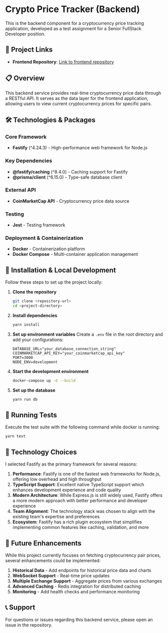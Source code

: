 # Crypto Price Tracker (Backend)

This is the backend component for a cryptocurrency price tracking application, developed as a test assignment for a Senior FullStack Developer position.

## 🔗 Project Links
- **Frontend Repository**: [Link to frontend repository](https://github.com/your-username/frontend-repo-name)

## 📋 Overview

This backend service provides real-time cryptocurrency price data through a RESTful API. It serves as the data layer for the frontend application, allowing users to view current cryptocurrency prices for specific pairs.

## 🛠️ Technologies & Packages

### Core Framework
- **Fastify** (^4.24.3) - High-performance web framework for Node.js

### Key Dependencies
- **@fastify/caching** (^8.4.0) - Caching support for Fastify
- **@prisma/client** (^6.15.0) - Type-safe database client

### External API
- **CoinMarketCap API** - Cryptocurrency price data source

### Testing
- **Jest** - Testing framework

### Deployment & Containerization
- **Docker** - Containerization platform
- **Docker Compose** - Multi-container application management

## 🚀 Installation & Local Development

Follow these steps to set up the project locally:

1. **Clone the repository**
   ```bash
   git clone <repository-url>
   cd <project-directory>
   ```

2. **Install dependencies**
   ```bash
   yarn install
   ```

3. **Set up environment variables**
   Create a `.env` file in the root directory and add your configurations:
   ```env
   DATABASE_URL="your_database_connection_string"
   COINMARKETCAP_API_KEY="your_coinmarketcap_api_key"
   PORT=3000
   NODE_ENV=development
   ```

4. **Start the development environment**
   ```bash
   docker-compose up -d --build
   ```

5. **Set up the database**
   ```bash
   yarn run db
   ```

## 🧪 Running Tests

Execute the test suite with the following command while docker is running:

```bash
yarn test
```

## 🤔 Technology Choices

I selected Fastify as the primary framework for several reasons:

1. **Performance**: Fastify is one of the fastest web frameworks for Node.js, offering low overhead and high throughput
2. **TypeScript Support**: Excellent native TypeScript support which enhances development experience and code quality
3. **Modern Architecture**: While Express.js is still widely used, Fastify offers a more modern approach with better performance and developer experience
4. **Team Alignment**: The technology stack was chosen to align with the existing team's expertise and preferences
5. **Ecosystem**: Fastify has a rich plugin ecosystem that simplifies implementing common features like caching, validation, and more

## 🔮 Future Enhancements

While this project currently focuses on fetching cryptocurrency pair prices, several enhancements could be implemented:


1. **Historical Data** - Add endpoints for historical price data and charts
2. **WebSocket Support** - Real-time price updates
3. **Multiple Exchange Support** - Aggregate prices from various exchanges
4. **Advanced Caching** - Redis integration for distributed caching
5. **Monitoring** - Add health checks and performance monitoring

## 📞 Support

For questions or issues regarding this backend service, please open an issue in the repository.